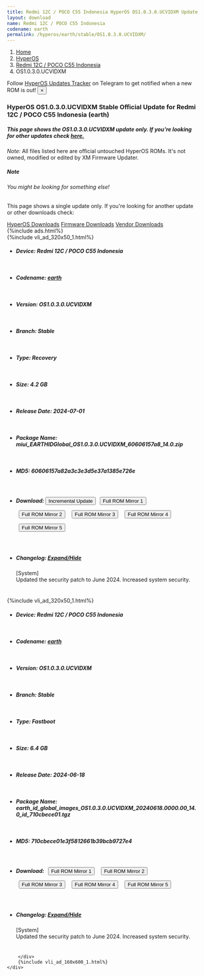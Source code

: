 ```yaml
---
title: Redmi 12C / POCO C55 Indonesia HyperOS OS1.0.3.0.UCVIDXM Update
layout: download
name: Redmi 12C / POCO C55 Indonesia
codename: earth
permalink: /hyperos/earth/stable/OS1.0.3.0.UCVIDXM/
---
```

<nav aria-label="breadcrumb">
    <ol class="breadcrumb">
        <li class="breadcrumb-item"><a href="/">Home</a></li>
        <li class="breadcrumb-item"><a href="/hyperos/">HyperOS</a></li>
        <li class="breadcrumb-item"><a href="/hyperos/earth/">Redmi 12C / POCO C55 Indonesia</a></li>
        <li class="breadcrumb-item active" aria-current="page">OS1.0.3.0.UCVIDXM</li>
    </ol>
</nav>
<div class="alert alert-primary alert-dismissible fade show" role="alert">
    Follow <a href="https://t.me/MIUIUpdatesTracker" class="alert-link">HyperOS Updates Tracker</a> on Telegram to get
    notified when a new ROM is out!
    <button type="button" class="close" data-dismiss="alert" aria-label="Close">
        <span aria-hidden="true">&times;</span>
    </button>
</div>
<div class="col-12 mx-auto">
    <h3 class="title bg-light p-2 rounded">HyperOS OS1.0.3.0.UCVIDXM Stable Official Update for Redmi 12C / POCO C55 Indonesia (earth)</h3>
    <h5>This page shows the OS1.0.3.0.UCVIDXM update only. If you're looking for other updates check
        <a href="/hyperos/earth/">here.</a></h5>
    <p><i>Note: </i>All files listed here are official untouched HyperOS ROMs.
        It's not owned, modified or edited by XM Firmware Updater.</p>
    <div class="card">
        <div class="card-body">
            <h5 class="card-title">Note</h5>
            <h6 class="card-subtitle mb-2 text-muted">You might be looking for something else!</h6>
            <p class="card-text">This page shows a single update only.
                If you're looking for another update or other downloads check:</p>
            <a href="/hyperos/" class="card-link">HyperOS Downloads</a>
            <a href="/firmware/" class="card-link">Firmware Downloads</a>
            <a href="/vendor/" class="card-link">Vendor Downloads</a>
        </div>
    </div>
    {%include ads.html%}
    <div class="row justify-content-center">
        <div class="col-10" id="downloads">
                    <div class="card card-body">
            {%include vli_ad_320x50_1.html%}
            <ul class="list-unstyled">
                <li style="padding-bottom: 10px;">
                    <h5><b>Device: </b>Redmi 12C / POCO C55 Indonesia</h5>
                </li>
                <li style="padding-bottom: 10px;">
                    <h5><b>Codename: </b> <a href="/hyperos/earth/" target="_blank">earth</a> </h5>
                </li>
                <li style="padding-bottom: 10px;">
                    <h5><b>Version: </b>OS1.0.3.0.UCVIDXM</h5>
                </li>
                <li style="padding-bottom: 10px;">
                    <h5><b>Branch: </b>Stable</h5>
                </li>
                <li style="padding-bottom: 10px;">
                    <h5><b>Type: </b>Recovery</h5>
                </li>
                <li style="padding-bottom: 10px;">
                    <h5><b>Size: </b>4.2 GB</h5>
                </li>
                <li style="padding-bottom: 10px;">
                    <h5><b>Release Date: </b>2024-07-01</h5>
                </li>
                <li style="padding-bottom: 10px;">
                    <h5><b>Package Name: </b><span id="filename" class="text-dark">miui_EARTHIDGlobal_OS1.0.3.0.UCVIDXM_60606157a8_14.0.zip</span></h5>
                </li>
                <li style="padding-bottom: 10px;">
                    <h5><b>MD5: </b><span id="md5" class="text-muted">60606157a82a3c3e3d5e37a1385e726e</span></h5>
                </li>
                <li style="padding-bottom: 10px;">
                    <h5><b>Download: </b><button type="button" id="incremental_download" class="btn btn-warning" onclick="window.open('https://bigota.d.miui.com/OS1.0.3.0.UCVIDXM/miui-blockota-earth_id_global-OS1.0.2.0.UCVIDXM-OS1.0.3.0.UCVIDXM-b345a6c635-14.0.zip', '_blank');"><i class="fa fa-download"></i> Incremental Update</button> <button type="button" id="download" class="btn btn-primary" style="margin: 7px;" onclick="window.open('https://cdnorg.d.miui.com/OS1.0.3.0.UCVIDXM/miui_EARTHIDGlobal_OS1.0.3.0.UCVIDXM_60606157a8_14.0.zip', '_blank');"><i class="fa fa-download"></i> Full ROM Mirror 1</button> <button type="button" id="download" class="btn btn-primary" style="margin: 7px;" onclick="window.open('https://bkt-sgp-miui-ota-update-alisgp.oss-ap-southeast-1.aliyuncs.com/OS1.0.3.0.UCVIDXM/miui_EARTHIDGlobal_OS1.0.3.0.UCVIDXM_60606157a8_14.0.zip', '_blank');"><i class="fa fa-download"></i> Full ROM Mirror 2</button> <button type="button" id="download" class="btn btn-primary" style="margin: 7px;" onclick="window.open('https://bn.d.miui.com/OS1.0.3.0.UCVIDXM/miui_EARTHIDGlobal_OS1.0.3.0.UCVIDXM_60606157a8_14.0.zip', '_blank');"><i class="fa fa-download"></i> Full ROM Mirror 3</button> <button type="button" id="download" class="btn btn-primary" style="margin: 7px;" onclick="window.open('https://bigota.d.miui.com/OS1.0.3.0.UCVIDXM/miui_EARTHIDGlobal_OS1.0.3.0.UCVIDXM_60606157a8_14.0.zip', '_blank');"><i class="fa fa-download"></i> Full ROM Mirror 4</button> <button type="button" id="download" class="btn btn-primary" style="margin: 7px;" onclick="window.open('https://hugeota.d.miui.com/OS1.0.3.0.UCVIDXM/miui_EARTHIDGlobal_OS1.0.3.0.UCVIDXM_60606157a8_14.0.zip', '_blank');"><i class="fa fa-download"></i> Full ROM Mirror 5</button></h5>
                </li>
                <li style="padding-bottom: 10px;">
                    <h5><b>Changelog: </b><a href="#earth_1_changelog" data-toggle="collapse" role="button"
                            aria-expanded="false" aria-controls="earth_1_changelog"> <i class="fa fa-arrow-down"
                                aria-hidden="true"></i> Expand/Hide</a></h5>
                    <div class="collapse" id="earth_1_changelog">
                        <p id="changelog_text">[System]<br>Updated the security patch to June 2024. Increased system security.</p>
                    </div>
                </li>
            </ul>
        </div>
        <div class="card card-body">
            {%include vli_ad_320x50_1.html%}
            <ul class="list-unstyled">
                <li style="padding-bottom: 10px;">
                    <h5><b>Device: </b>Redmi 12C / POCO C55 Indonesia</h5>
                </li>
                <li style="padding-bottom: 10px;">
                    <h5><b>Codename: </b> <a href="/hyperos/earth/" target="_blank">earth</a> </h5>
                </li>
                <li style="padding-bottom: 10px;">
                    <h5><b>Version: </b>OS1.0.3.0.UCVIDXM</h5>
                </li>
                <li style="padding-bottom: 10px;">
                    <h5><b>Branch: </b>Stable</h5>
                </li>
                <li style="padding-bottom: 10px;">
                    <h5><b>Type: </b>Fastboot</h5>
                </li>
                <li style="padding-bottom: 10px;">
                    <h5><b>Size: </b>6.4 GB</h5>
                </li>
                <li style="padding-bottom: 10px;">
                    <h5><b>Release Date: </b>2024-06-18</h5>
                </li>
                <li style="padding-bottom: 10px;">
                    <h5><b>Package Name: </b><span id="filename" class="text-dark">earth_id_global_images_OS1.0.3.0.UCVIDXM_20240618.0000.00_14.0_id_710cbece01.tgz</span></h5>
                </li>
                <li style="padding-bottom: 10px;">
                    <h5><b>MD5: </b><span id="md5" class="text-muted">710cbece01e3f5812661b39bcb9727e4</span></h5>
                </li>
                <li style="padding-bottom: 10px;">
                    <h5><b>Download: </b> <button type="button" id="download" class="btn btn-primary" style="margin: 7px;" onclick="window.open('https://cdnorg.d.miui.com/OS1.0.3.0.UCVIDXM/earth_id_global_images_OS1.0.3.0.UCVIDXM_20240618.0000.00_14.0_id_710cbece01.tgz', '_blank');"><i class="fa fa-download"></i> Full ROM Mirror 1</button> <button type="button" id="download" class="btn btn-primary" style="margin: 7px;" onclick="window.open('https://bkt-sgp-miui-ota-update-alisgp.oss-ap-southeast-1.aliyuncs.com/OS1.0.3.0.UCVIDXM/earth_id_global_images_OS1.0.3.0.UCVIDXM_20240618.0000.00_14.0_id_710cbece01.tgz', '_blank');"><i class="fa fa-download"></i> Full ROM Mirror 2</button> <button type="button" id="download" class="btn btn-primary" style="margin: 7px;" onclick="window.open('https://bn.d.miui.com/OS1.0.3.0.UCVIDXM/earth_id_global_images_OS1.0.3.0.UCVIDXM_20240618.0000.00_14.0_id_710cbece01.tgz', '_blank');"><i class="fa fa-download"></i> Full ROM Mirror 3</button> <button type="button" id="download" class="btn btn-primary" style="margin: 7px;" onclick="window.open('https://bigota.d.miui.com/OS1.0.3.0.UCVIDXM/earth_id_global_images_OS1.0.3.0.UCVIDXM_20240618.0000.00_14.0_id_710cbece01.tgz', '_blank');"><i class="fa fa-download"></i> Full ROM Mirror 4</button> <button type="button" id="download" class="btn btn-primary" style="margin: 7px;" onclick="window.open('https://hugeota.d.miui.com/OS1.0.3.0.UCVIDXM/earth_id_global_images_OS1.0.3.0.UCVIDXM_20240618.0000.00_14.0_id_710cbece01.tgz', '_blank');"><i class="fa fa-download"></i> Full ROM Mirror 5</button></h5>
                </li>
                <li style="padding-bottom: 10px;">
                    <h5><b>Changelog: </b><a href="#earth_2_changelog" data-toggle="collapse" role="button"
                            aria-expanded="false" aria-controls="earth_2_changelog"> <i class="fa fa-arrow-down"
                                aria-hidden="true"></i> Expand/Hide</a></h5>
                    <div class="collapse" id="earth_2_changelog">
                        <p id="changelog_text">[System]<br>Updated the security patch to June 2024. Increased system security.</p>
                    </div>
                </li>
            </ul>
        </div>

        </div>
        {%include vli_ad_160x600_1.html%}
    </div>
</div>
